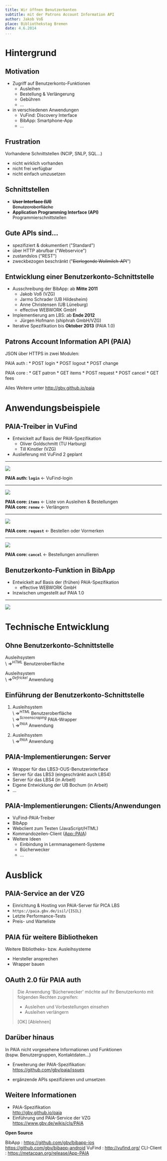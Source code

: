 ```yaml
---
title: Wir öffnen Benutzerkonten 
subtitle: mit der Patrons Account Information API
author: Jakob Voß
place: Bibliothekstag Bremen
date: 4.6.2014
...
```



# Hintergrund

## Motivation 

* Zugriff auf Benutzerkonto-Funktionen
    * Ausleihen
    * Bestellung & Verlängerung
    * Gebühren
    * ...
* in verschiedenen Anwendungen
    * VuFind: Discovery Interface
    * BibApp: Smartphone-App
    * ...

## Frustration

Vorhandene Schnittstellen (NCIP, SNLP, SQL...)

* nicht wirklich vorhanden
* nicht frei verfügbar
* nicht einfach umzusetzen

## Schnittstellen

* ~~**User Interface (UI)**~~\
  ~~Benutzeroberfläche~~
* **Application Programming Interface (API)**\
  Programmierschnittstellen

## Gute APIs sind...

* spezifiziert & dokumentiert ("Standard")
* über HTTP abrufbar ("Webservice")
* zustandslos ("REST")
* zweckbezogen beschränkt ("~~Eierlegende Wollmilch-API~~")

## Entwicklung einer Benutzerkonto-Schnittstelle

* Ausschreibung der BibApp: ab **Mitte 2011**
    * Jakob Voß (VZG)
    * Jarmo Schrader (UB Hildesheim)
    * Anne Christensen (UB Lüneburg)
    * effective WEBWORK GmbH 
* Implementierung am LBS: ab **Ende 2012**
    * Jürgen Hofmann (shiphrah GmbH/VZG)
* Iterative Spezifikation bis **Oktober 2013** (PAIA 1.0)

## Patrons Account Information API (PAIA)

JSON über HTTPS in zwei Modulen:

PAIA auth
  : * POST login
    * POST logout
    * POST change

PAIA core
  : * GET patron
    * GET items
    * POST request
    * POST cancel
    * GET fees

Alles Weitere unter <http://gbv.github.io/paia>


# Anwendungsbeispiele

## PAIA-Treiber in VuFind

* Entwickelt auf Basis der PAIA-Spezifikation
    * Oliver Goldschmitt (TU Harburg)
    * Till Kinstler (VZG)
* Auslieferung mit VuFind 2 geplant

---

![](vufind-login.png)

**PAIA auth: `login`** $\leftarrow$ VuFind-login

---

![](vufind-ausleihen.png)

**PAIA core: `items`** $\leftarrow$ Liste von Ausleihen & Bestellungen\
**PAIA core: `renew`** $\leftarrow$ Verlängern

---

![](vufind-request.png)

**PAIA core: `request`** $\leftarrow$ Bestellen oder Vormerken

---

![](vufind-bestellungen.png)

**PAIA core: `cancel`** $\leftarrow$ Bestellungen annullieren

## Benutzerkonto-Funktion in BibApp

* Entwickelt auf Basis der (frühen) PAIA-Spezifikation
    * effective WEBWORK GmbH 
* Inzwischen umgestellt auf PAIA 1.0

---

![](bibapp-konto.png)


# Technische Entwicklung

## Ohne Benutzerkonto-Schnittstelle

Ausleihsystem\
\ $\Longrightarrow^{HTML}$ Benutzeroberfläche

Ausleihsystem\
\ $\Longrightarrow^{Gefrickel}$ Anwendung

## Einführung der Benutzerkonto-Schnittstelle

1. Ausleihsystem\
   \ $\Longrightarrow^{HTML}$ Benutzeroberfläche \
   \ $\Longrightarrow^{Screenscraping}$ PAIA-Wrapper\
   \ $\Longrightarrow^{PAIA}$ Anwendung

2. Ausleihsystem\
   \ $\Longrightarrow^{PAIA}$ Anwendung

## PAIA-Implementierungen: Server

* Wrapper für das LBS3-OUS-Benutzerinterface
* Server für das LBS3 (eingeschränkt auch LBS4)
* Server für das LBS4 (in Arbeit)
* Eigene Entwicklung der UB Bochum (in Arbeit)
* ...

## PAIA-Implementierungen: Clients/Anwendungen

* VuFind-PAIA-Treiber
* BibApp
* Webclient zum Testen (JavaScript/HTML)
* Kommandozeilen-Client ([App::PAIA](https://metacpan.org/pod/distribution/App-PAIA/bin/paia))
* Weitere Ideen
    * Einbindung in Lernmanagement-Systeme
    * Bücherwecker
    * ...

# Ausblick

## PAIA-Service an der VZG

* Einrichtung & Hosting von PAIA-Server für PICA LBS
* `https://paia.gbv.de/isil/{ISIL}`
* Letzte Performance-Tests
* Preis- und Warteliste

## PAIA für weitere Bibliotheken

Weitere Bibliotheks- bzw. Ausleihsysteme

* Hersteller ansprechen
* Wrapper bauen

## OAuth 2.0 für PAIA auth

> Die Anwendung 'Bücherwecker' möchte auf Ihr Benutzerkonto mit 
> folgenden Rechten zugreifen: 
> 
> * Ausleihen und Vorbestellungen einsehen
> * Ausleihen verlängern
>
> [OK] [Ablehnen]

## Darüber hinaus

In PAIA nicht vorgesehene Informationen und Funktionen\
(bspw. Benutzergruppen, Kontaktdaten...)

* Erweiterung der PAIA-Spezifikation:\
  <https://github.com/gbv/paia/issues>

* ergänzende APIs spezifizieren und umsetzen

## Weitere Informationen

* PAIA-Spezifikation\
  <http://gbv.github.io/paia>
* Einführung und PAIA-Service der VZG\
  <https://www.gbv.de/wikis/cls/PAIA>

**Open Source**

BibApp
  : <https://github.com/gbv/bibapp-ios>\
    <https://github.com/gbv/bibapp-android>
VuFind
  : <http://vufind.org/>
CLI-Client
  : <https://metacpan.org/release/App-PAIA>

